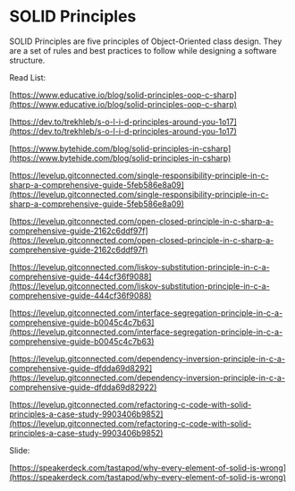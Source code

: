 # SOLID Principles

SOLID Principles are five principles of Object-Oriented class design. They are a set of rules and best practices to follow while designing a software structure.

Read List:

[https://www.educative.io/blog/solid-principles-oop-c-sharp](https://www.educative.io/blog/solid-principles-oop-c-sharp)

[https://dev.to/trekhleb/s-o-l-i-d-principles-around-you-1o17](https://dev.to/trekhleb/s-o-l-i-d-principles-around-you-1o17)

[https://www.bytehide.com/blog/solid-principles-in-csharp](https://www.bytehide.com/blog/solid-principles-in-csharp)

[https://levelup.gitconnected.com/single-responsibility-principle-in-c-sharp-a-comprehensive-guide-5feb586e8a09](https://levelup.gitconnected.com/single-responsibility-principle-in-c-sharp-a-comprehensive-guide-5feb586e8a09)

[https://levelup.gitconnected.com/open-closed-principle-in-c-sharp-a-comprehensive-guide-2162c6ddf97f](https://levelup.gitconnected.com/open-closed-principle-in-c-sharp-a-comprehensive-guide-2162c6ddf97f)

[https://levelup.gitconnected.com/liskov-substitution-principle-in-c-a-comprehensive-guide-444cf36f9088](https://levelup.gitconnected.com/liskov-substitution-principle-in-c-a-comprehensive-guide-444cf36f9088)

[https://levelup.gitconnected.com/interface-segregation-principle-in-c-a-comprehensive-guide-b0045c4c7b63](https://levelup.gitconnected.com/interface-segregation-principle-in-c-a-comprehensive-guide-b0045c4c7b63)

[https://levelup.gitconnected.com/dependency-inversion-principle-in-c-a-comprehensive-guide-dfdda69d8292](https://levelup.gitconnected.com/dependency-inversion-principle-in-c-a-comprehensive-guide-dfdda69d82922)

[https://levelup.gitconnected.com/refactoring-c-code-with-solid-principles-a-case-study-9903406b9852](https://levelup.gitconnected.com/refactoring-c-code-with-solid-principles-a-case-study-9903406b9852)

Slide:

[https://speakerdeck.com/tastapod/why-every-element-of-solid-is-wrong](https://speakerdeck.com/tastapod/why-every-element-of-solid-is-wrong)


